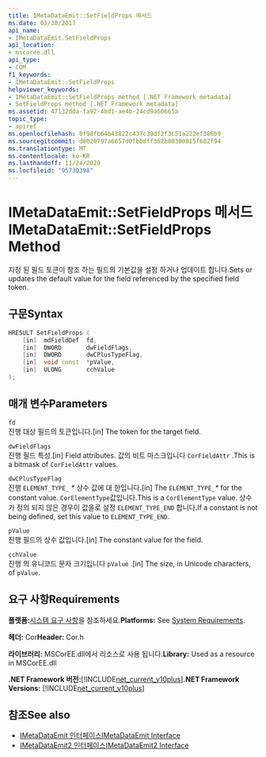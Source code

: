 ```yaml
---
title: IMetaDataEmit::SetFieldProps 메서드
ms.date: 03/30/2017
api_name:
- IMetaDataEmit.SetFieldProps
api_location:
- mscoree.dll
api_type:
- COM
f1_keywords:
- IMetaDataEmit::SetFieldProps
helpviewer_keywords:
- IMetaDataEmit::SetFieldProps method [.NET Framework metadata]
- SetFieldProps method [.NET Framework metadata]
ms.assetid: 47132dda-fa92-4bd1-ae4b-24cd9a60665a
topic_type:
- apiref
ms.openlocfilehash: 0f98fb64b43822c437c39df2f3c51a222ef386b9
ms.sourcegitcommit: d8020797a6657d0fbbdff362b80300815f682f94
ms.translationtype: MT
ms.contentlocale: ko-KR
ms.lasthandoff: 11/24/2020
ms.locfileid: "95730398"
---
```

# <a name="imetadataemitsetfieldprops-method"></a><span data-ttu-id="be33d-102">IMetaDataEmit::SetFieldProps 메서드</span><span class="sxs-lookup"><span data-stu-id="be33d-102">IMetaDataEmit::SetFieldProps Method</span></span>

<span data-ttu-id="be33d-103">지정 된 필드 토큰이 참조 하는 필드의 기본값을 설정 하거나 업데이트 합니다.</span><span class="sxs-lookup"><span data-stu-id="be33d-103">Sets or updates the default value for the field referenced by the specified field token.</span></span>  
  
## <a name="syntax"></a><span data-ttu-id="be33d-104">구문</span><span class="sxs-lookup"><span data-stu-id="be33d-104">Syntax</span></span>  
  
```cpp  
HRESULT SetFieldProps (  
    [in]  mdFieldDef  fd,
    [in]  DWORD       dwFieldFlags,
    [in]  DWORD       dwCPlusTypeFlag,
    [in]  void const  *pValue,
    [in]  ULONG       cchValue
);  
```  
  
## <a name="parameters"></a><span data-ttu-id="be33d-105">매개 변수</span><span class="sxs-lookup"><span data-stu-id="be33d-105">Parameters</span></span>  

 `fd`  
 <span data-ttu-id="be33d-106">진행 대상 필드의 토큰입니다.</span><span class="sxs-lookup"><span data-stu-id="be33d-106">[in] The token for the target field.</span></span>  
  
 `dwFieldFlags`  
 <span data-ttu-id="be33d-107">진행 필드 특성.</span><span class="sxs-lookup"><span data-stu-id="be33d-107">[in] Field attributes.</span></span> <span data-ttu-id="be33d-108">값의 비트 마스크입니다 `CorFieldAttr` .</span><span class="sxs-lookup"><span data-stu-id="be33d-108">This is a bitmask of `CorFieldAttr` values.</span></span>  
  
 `dwCPlusTypeFlag`  
 <span data-ttu-id="be33d-109">진행 `ELEMENT_TYPE_` *\** 상수 값에 대 한입니다.</span><span class="sxs-lookup"><span data-stu-id="be33d-109">[in] The `ELEMENT_TYPE_`*\** for the constant value.</span></span> <span data-ttu-id="be33d-110">`CorElementType`값입니다.</span><span class="sxs-lookup"><span data-stu-id="be33d-110">This is a `CorElementType` value.</span></span> <span data-ttu-id="be33d-111">상수가 정의 되지 않은 경우이 값을로 설정 `ELEMENT_TYPE_END` 합니다.</span><span class="sxs-lookup"><span data-stu-id="be33d-111">If a constant is not being defined, set this value to `ELEMENT_TYPE_END`.</span></span>  
  
 `pValue`  
 <span data-ttu-id="be33d-112">진행 필드의 상수 값입니다.</span><span class="sxs-lookup"><span data-stu-id="be33d-112">[in] The constant value for the field.</span></span>  
  
 `cchValue`  
 <span data-ttu-id="be33d-113">진행 의 유니코드 문자 크기입니다 `pValue` .</span><span class="sxs-lookup"><span data-stu-id="be33d-113">[in] The size, in Unicode characters, of `pValue`.</span></span>  
  
## <a name="requirements"></a><span data-ttu-id="be33d-114">요구 사항</span><span class="sxs-lookup"><span data-stu-id="be33d-114">Requirements</span></span>  

 <span data-ttu-id="be33d-115">**플랫폼:**[시스템 요구 사항](../../get-started/system-requirements.md)을 참조하세요.</span><span class="sxs-lookup"><span data-stu-id="be33d-115">**Platforms:** See [System Requirements](../../get-started/system-requirements.md).</span></span>  
  
 <span data-ttu-id="be33d-116">**헤더:** Cor</span><span class="sxs-lookup"><span data-stu-id="be33d-116">**Header:** Cor.h</span></span>  
  
 <span data-ttu-id="be33d-117">**라이브러리:** MSCorEE.dll에서 리소스로 사용 됩니다.</span><span class="sxs-lookup"><span data-stu-id="be33d-117">**Library:** Used as a resource in MSCorEE.dll</span></span>  
  
 <span data-ttu-id="be33d-118">**.NET Framework 버전:**[!INCLUDE[net_current_v10plus](../../../../includes/net-current-v10plus-md.md)]</span><span class="sxs-lookup"><span data-stu-id="be33d-118">**.NET Framework Versions:** [!INCLUDE[net_current_v10plus](../../../../includes/net-current-v10plus-md.md)]</span></span>  
  
## <a name="see-also"></a><span data-ttu-id="be33d-119">참조</span><span class="sxs-lookup"><span data-stu-id="be33d-119">See also</span></span>

- [<span data-ttu-id="be33d-120">IMetaDataEmit 인터페이스</span><span class="sxs-lookup"><span data-stu-id="be33d-120">IMetaDataEmit Interface</span></span>](imetadataemit-interface.md)
- [<span data-ttu-id="be33d-121">IMetaDataEmit2 인터페이스</span><span class="sxs-lookup"><span data-stu-id="be33d-121">IMetaDataEmit2 Interface</span></span>](imetadataemit2-interface.md)
